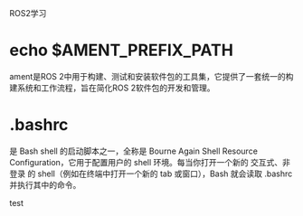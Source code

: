 ROS2学习

# echo $AMENT_PREFIX_PATH
ament是ROS 2中用于构建、测试和安装软件包的工具集，它提供了一套统一的构建系统和工作流程，旨在简化ROS 2软件包的开发和管理。

# .bashrc 
是 Bash shell 的启动脚本之一，全称是 Bourne Again Shell Resource Configuration，它用于配置用户的 shell 环境。每当你打开一个新的 交互式、非登录 的 shell（例如在终端中打开一个新的 tab 或窗口），Bash 就会读取 .bashrc 并执行其中的命令。


test